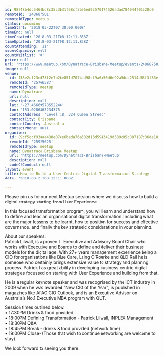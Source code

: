 ```yaml
---
id: 98948b4dc5464bd8c35c3b31f68cf3b66ed93570474526adad784044f01520c0
remoteId: '248687501'
remoteIdType: meetup
status: upcoming
timeStart: '2018-03-22T07:30:00.000Z'
timeEnd: null
timeCreated: '2018-03-21T08:12:11.868Z'
timeUpdated: '2018-03-21T08:12:11.868Z'
countAttending: '11'
countCapacity: null
countWaitlist: '0'
price: null
url: 'https://www.meetup.com/Dynatrace-Brisbane-Meetup/events/248687501/'
image: null
venue:
  id: 138e2cf23ed73f2e7b26e851d7074bd98cf9a6a50d6e92a5dcc2514d83f3f33e
  remoteId: '25766587'
  remoteIdType: meetup
  name: Dynatrace
  url: null
  description: null
  lat: '-27.46669578552246'
  lon: '153.0286865234375'
  contactAddress: 'Level 18, 324 Queen Street'
  contactCity: Brisbane
  contactCountry: Australia
  contactPhone: null
organizer:
  id: 89cf5ccf938aa438e07ee6bada76a602d13d5943419d539c85c807187c36de18
  remoteId: '25925625'
  remoteIdType: meetup
  name: Dynatrace Brisbane Meetup
  url: 'https://meetup.com/Dynatrace-Brisbane-Meetup'
  description: null
  codeOfConduct: null
layout: event
title: How to Build a User Centric Digital Transformation Strategy
date: '2018-03-21T08:12:11.868Z'

---
```

<p>Please join us for our next Meetup session where we discuss how to build a digital strategy starting from User Experience.</p> <p>In this focused transformation program, you will learn and understand how to define and lead an organisational digital transformation. Including what are the major lessons to be learnt, how to position for success and effective governance, and finally the key strategic considerations in your planning.</p> <p>About our speakers:<br/>Patrick Lilwall, is a proven IT Executive and Advisory Board Chair who works with Executive and Boards to define and deliver their business models for the digital age. With 27+ years management experience being a CIO for organisations like Blue Care, Laing O’Rourke and QLD Rail he is someone who certainly brings extensive value to strategy and planning process. Patrick has great ability in developing business centric digital strategies focussed on starting with User Experience and building from that.</p> <p>He is a regular keynote speaker and was recognised by the ICT industry in 2009 when he was awarded "New CIO of the Year", is published in magazines like APAC CIO Outlook, and is an Executive Advisor on Australia’s No.1 Executive MBA program with QUT.</p> <p>Session times outlined below.<br/>• 17:30PM Drinks &amp; food provided.<br/>• 18:00PM Defining Transformation - Patrick Lilwall, INPLEX Management<br/>• 18:30PM Q&amp;A<br/>• 18:45PM Break – drinks &amp; food provided (network time)<br/>• 19:00PM Close- (Those that wish to continue networking are welcome to stay).</p> <p>We look forward to seeing you there.</p>
